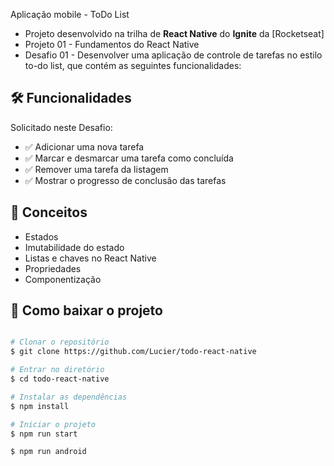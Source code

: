 Aplicação mobile - ToDo List

- Projeto desenvolvido na trilha de **React Native** do **Ignite** da [Rocketseat]
- Projeto 01 - Fundamentos do React Native
- Desafio 01 - Desenvolver uma aplicação de controle de tarefas no estilo to-do list, que contém as seguintes funcionalidades:

## 🛠 Funcionalidades

Solicitado neste Desafio:

- :white_check_mark: Adicionar uma nova tarefa
- :white_check_mark: Marcar e desmarcar uma tarefa como concluída
- :white_check_mark: Remover uma tarefa da listagem
- :white_check_mark: Mostrar o progresso de conclusão das tarefas

## :wrench: Conceitos

- Estados
- Imutabilidade do estado
- Listas e chaves no React Native
- Propriedades
- Componentização

## :open_file_folder: Como baixar o projeto

```bash

# Clonar o repositório
$ git clone https://github.com/Lucier/todo-react-native

# Entrar no diretório
$ cd todo-react-native

# Instalar as dependências
$ npm install

# Iniciar o projeto
$ npm run start

$ npm run android

```
